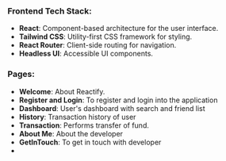 ### Frontend Tech Stack:
- **React**: Component-based architecture for the user interface.
- **Tailwind CSS**: Utility-first CSS framework for styling.
- **React Router**: Client-side routing for navigation.
- **Headless UI**: Accessible UI components.


### Pages:
- **Welcome**: About Reactify.
- **Register and Login**: To register and login into the application
- **Dashboard**: User's dashboard with search and friend list
- **History**: Transaction history of user
- **Transaction**: Performs transfer of fund.
- **About Me**: About the developer
- **GetInTouch**: To get in touch with developer
- 
